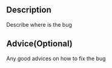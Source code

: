 ## Description
Describe where is the bug
## Advice(Optional)
Any good advices on how to fix the bug
